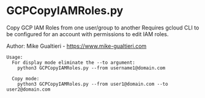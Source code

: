 # GCPCopyIAMRoles.py

Copy GCP IAM Roles from one user/group to another
Requires gcloud CLI to be configured for an account with permissions to edit IAM roles.

Author: Mike Gualtieri - https://www.mike-gualtieri.com                                                                                                                                                                          
```
Usage: 
  For display mode eliminate the --to argument:
    python3 GCPCopyIAMRoles.py --from username1@domain.com

  Copy mode:
    python3 GCPCopyIAMRoles.py --from user1@domain.com --to user2@domain.com
```
